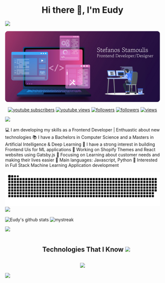 <h1 align="center"> Hi there 👋, I'm Eudy</h1>

<img src="https://user-images.githubusercontent.com/73097560/115834477-dbab4500-a447-11eb-908a-139a6edaec5c.gif">


<a href="https://www.stefanosst.gr"><img src="https://github.com/StefanosSt/StefanosSt/blob/main/Group%203.png"/></a>

<p align="center">
  <a href="https://www.youtube.com/c/UC11Oc6P2bbBj1YZQeoYkcMA?sub_confirmation=1"><img alt="youtube subscribers" title="Subscribe to my YouTube channel" src="https://img.shields.io/youtube/channel/subscribers/UC11Oc6P2bbBj1YZQeoYkcMA"/></a> 
  <a href="https://www.youtube.com/c/UC11Oc6P2bbBj1YZQeoYkcMA"><img alt="youtube views" title="YouTube views" src="https://img.shields.io/youtube/channel/views/UC11Oc6P2bbBj1YZQeoYkcMA"/></a> 
  <a href="https://twitter.com/DenverCoder1"><img alt="followers" title="Follow me on Twitter" src="https://img.shields.io/twitter/follow/DenverCoder1?color=55960c&label=Follow&logo=twitter&logoColor=white&style=for-the-badge"/></a>
  <a href="https://github.com/Eudycv07"><img alt="followers" title="Follow me on Github" src="https://img.shields.io/github/stars/Eudycv07"/></a>
  <a href="https://github.com/Eudycv07"><img alt="views" title="Github views" src="https://img.shields.io/github/followers/Eudycv07"/></a>
</p>

<img src="https://user-images.githubusercontent.com/73097560/115834477-dbab4500-a447-11eb-908a-139a6edaec5c.gif">

💻 I am developing my skills as a Frontend Developer | Enthuastic about new technologies
📚 I have a Bachelors in Computer Science and a Masters in Artificial Intelligence & Deep Learning
📝 I have a strong interest in building Frontend Uis for ML applications
🔭 Working on Shopify Themes and React websites using Gatsby.js
🌱 Focusing on Learning about customer needs and making their lives easier
🌟 Main languages: Javascript, Python
🚩 Interested in Full Stack Machine Learning Application development

<div align="center">
  <img  src="https://github.com/1999AZZAR/1999AZZAR/blob/readme/resources/img/grid-snake.svg"
       alt="snake" /></a>
</div>

<img src="https://user-images.githubusercontent.com/73097560/115834477-dbab4500-a447-11eb-908a-139a6edaec5c.gif">

![Eudy's github stats](https://github-readme-stats.vercel.app/api?username=Eudycv07&show_icons=true&theme=tokyonight)
<img src="https://github-readme-streak-stats.herokuapp.com/?user=Eudycv07&theme=tokyonight" alt="mystreak"/>




<img src="https://user-images.githubusercontent.com/73097560/115834477-dbab4500-a447-11eb-908a-139a6edaec5c.gif">


<!--h1 without bottom border-->
<div id="user-content-toc">
  <ul align="center">
    <summary><h2 style="display: inline-block">Technologies That I Know <img src = "https://media2.giphy.com/media/QssGEmpkyEOhBCb7e1/giphy.gif?cid=ecf05e47a0n3gi1bfqntqmob8g9aid1oyj2wr3ds3mg700bl&rid=giphy.gif" width = 32px></h2></summary>
  </ul>
</div>




<!--tech stack icons-->
<p align="center">
  <a href="https://skillicons.dev">
    <img src="https://skillicons.dev/icons?i=git,github,css,express,figma,html,js,materialui,mongodb,mysql,nodejs,postman,tailwind,ts,vscode,angular,bootstrap,cs,dotnet," />
  </a>
</p>




<img src="https://user-images.githubusercontent.com/73097560/115834477-dbab4500-a447-11eb-908a-139a6edaec5c.gif">


